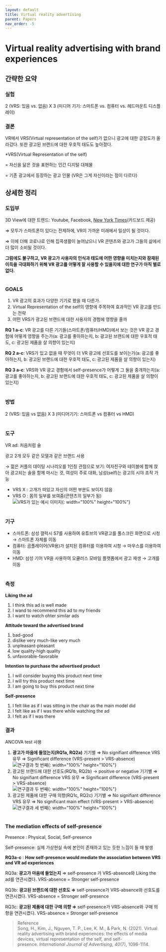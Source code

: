 ```yaml
---
layout: default
title: Virtual reality advertising
parent: Papers
nav_order: -5
---
```


# Virtual reality advertising with brand experiences

## 간략한 요약

### 실험

2 (VRS: 있음 vs. 없음) X 3 (미디어 기기: 스마트폰 vs. 컴퓨터 vs. 헤드마운트 디스플레이)

### 결론

VR에서 VRS(Virtual representation of the self)가 없으니 광고에 대한 긍정도가 올라갔다. 또한 광고된 브랜드에 대한 우호적 태도도 높아졌다.

*VRS(Virtual Representation of the self)

= 자신을 닮은 것을 표현하는 인간 디지털 대체물

= 기존 광고에서 등장하는 광고 인물 (VR은 그게 자신이라는 점이 다르다)


  

## 상세한 정리

### 도입부

3D View에 대한 트렌드: Youtube, Facebook, [New York Times](https://www.nytimes.com/video/360-travel)(카드보드 제공)

⇒ 모두가 스마트폰이 있다는 전제하에, VR이 가까운 미래에서 일상이 될 것이다.

⇒ 이에 더해 코로나로 인해 집콕생활이 늘어났으니 VR 콘텐츠와 광고가 그들의 삶에서 더 많이 소비될 것이다.

**그럼에도 불구하고, VR 광고가 사용자의 인식과 태도에 어떤 영향을 미치는지와 잠재된 이득을 극대화하기 위해 VR 광고를 어떻게 잘 사용할 수 있을지에 대한 연구가 아직 별로 없다.**
<br><br>
### GOALS

1.  VR 광고의 효과가 다양한 기기로 봤을 때 다른가.
2.  Virtual Representation of the self의 영향에 주목하여 효과적인 VR 광고를 만드는 전략
3.  어떤 VRS가 광고된 브랜드에 대한 사용자의 경험에 영향을 줄까

**RQ 1 a-c**: VR 광고를 다른 기기들(스마트폰/컴퓨터/HMD)에서 보는 것은 VR 광고 경험에 어떻게 영향을 주는가(a: 광고를 좋아하는지, b: 광고된 브랜드에 대한 우호적 태도, c: 광고된 제품을 살 의향이 있는지)

**RQ 2 a-c**: VRS가 있고 없을 때 무엇이 더 VR 광고에 선호도를 보이는가(a: 광고를 좋아하는지, b: 광고된 브랜드에 대한 우호적 태도, c: 광고된 제품을 살 의향이 있는지)

**RQ 3 a-c**: VRS와 VR 광고 경험에서 self-presence가 어떻게 그 둘을 중개하는지(a: 광고를 좋아하는지, b: 광고된 브랜드에 대한 우호적 태도, c: 광고된 제품을 살 의향이 있는지)
<br><br>
### 방법

2 (VRS: 있음 vs 없음) X 3 (미디어기기: 스마트폰 vs 컴퓨터 vs HMD)
<br><br>
### 도구

VR ad: 처음처럼 술

광고 2개 모두 같은 모델과 같은 브랜드 사용

→ 젊은 커플의 데이팅 시나리오를 1인칭 관점으로 보기: 여자친구와 테이블에 함께 앉아 광고되는 술을 함께 마시는 것, 여성이 주로 대화, 남성(self)는 광고의 시야 조작 가능

-   VRS X : 고개가 떠있고 자신의 어떤 부분도 보이지 않음
-   VRS O : 몸의 일부를 보여줌(콘텐츠의 일부가 됨)<br>
  ![VRS가 있는 예시 이미지](../../assets/images/posts/20210430_VRS.jpeg){: width="100%" height="100%"} 
<br><br>
### 기구
-   스마트폰: 삼성 갤럭시 S7를 사용하여 유튜브의 VR광고를 풀스크린 화면으로 시청 → 스마트폰 자체를 이동
-   컴퓨터: 곰플레이어(VR용)가 설치된 컴퓨터를 이용하여 시청 → 마우스를 이용하여 이동
-   HMD: 삼성 기어 VR을 사용하여 오큘러스 모바일 플랫폼에서 광고 재생 → 고개를 이동
<br><br>
### 측정

**Liking the ad**

1. I think this ad is well made
2. I wand to recommend this ad to my friends
3. I want to watch ohter similar ads

**Attitude toward the advertised brand**

1. bad-good
2. dislike very much-like very much
3. unpleasant-pleasant
4. low quality-high quality
5. unfavorable-favorable

**Intention to purchase the advertised product**

1. I will consider buying this product next time
2. I will try this product next time
3. I am going to buy this product next time

**Self-presence**

1. I felt like as if I was sitting in the chair as the main model did
2. I felt like as if I was there while watching the ad
3. I felt as if I was there


### 결과

ANCOVA test 사용

1.  **광고가 마음에 들었는지(RQ1a, RQ2a)** 기기별 ⇒ No signifiant difference VRS 유무 ⇒ Significant difference (VRS-present > VRS-absence)<br>
   ![연구결과 첫 번째](../../assets/images/posts/20210403_Result_1.jpg){: width="100%" height="100%"}
2. 광고된 브랜드에 대한 선호도(RQ1b, RQ2b) → positive or negative 기기별 ⇒ No signifiant difference VRS 유무 ⇒ Significant difference (VRS-present > VRS-absence)<br>
   ![연구결과 두 번째](../../assets/images/posts/20210403_Result_2.jpg){: width="100%" height="100%"}
3. 광고된 제품에 대한 구매 의향(RQ1c, RQ2c) 기기별 ⇒ No signifiant difference VRS 유무 ⇒ No significant main effect (VRS-present > VRS-absence)<br>
   ![연구결과 세 번째](../../assets/images/posts/20210403_Result_3.jpg){: width="100%" height="100%"}
<br><br>
### The mediation effects of self-presence

Presence : Physical, Social, Self-presence

Self-presence: 실제 가상현실 속에 본인이 존재하고 있는 듯한 느낌이 들 때 발생

**RQ3a-c** : **How self-presence would mediate the association between VRS and VR ad experiences**

RQ3a: **광고가 마음에 들었는지** ⇒ self-presence 가 VRS-absence와 Liking the ad를 연관시켰다. VRS-absence = Stronger self-presence

RQ3b: **광고된 브랜드에 대한 선호도 ⇒** self-presence가 VRS-absence와 선호도를 연관시켰다. VRS-absence = Stronger self-presence

RQ3c: **광고된 제품에 대한 구매 의향 ⇒** self-presence가 VRS-absence와 구매 의향을 연관시켰다. VRS-absence = Stronger self-presence

> Reference<br>
> Song, H., Kim, J., Nguyen, T. P., Lee, K. M., & Park, N. (2021). Virtual reality advertising with brand experiences: the effects of media devices, virtual representation of the self, and self-presence. _International Journal of Advertising_, _40_(7), 1096-1114.
